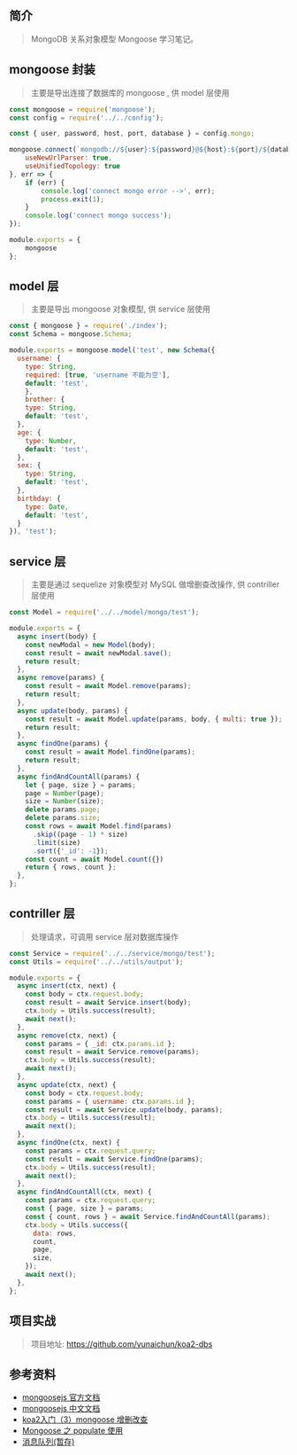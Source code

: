 ## 简介

> MongoDB 关系对象模型 Mongoose 学习笔记。

## mongoose 封装

> 主要是导出连接了数据库的 mongoose , 供 model 层使用

```javascript
const mongoose = require('mongoose');
const config = require('../../config');

const { user, password, host, port, database } = config.mongo;

mongoose.connect(`mongodb://${user}:${password}@${host}:${port}/${database}`, {
	useNewUrlParser: true,
	useUnifiedTopology: true
}, err => {
	if (err) {
		console.log('connect mongo error -->', err);
		process.exit(1);
	}
	console.log('connect mongo success'); 
});

module.exports = {
    mongoose
};
```

## model 层

> 主要是导出 mongoose 对象模型, 供 service 层使用

```javascript
const { mongoose } = require('./index');
const Schema = mongoose.Schema;

module.exports = mongoose.model('test', new Schema({
  username: {
    type: String,
    required: [true, 'username 不能为空'],
    default: 'test',
	},
	brother: {
    type: String,
    default: 'test',
  },
  age: {
    type: Number,
    default: 'test',
  },
  sex: {
    type: String,
    default: 'test',
  },
  birthday: {
    type: Date,
    default: 'test',
  }
}), 'test');
```

## service 层

> 主要是通过 sequelize 对象模型对 MySQL 做增删查改操作, 供 contriller 层使用

```javascript
const Model = require('../../model/mongo/test');

module.exports = {
  async insert(body) {
    const newModal = new Model(body);
    const result = await newModal.save();
    return result;
  },
  async remove(params) {
    const result = await Model.remove(params);
    return result;
  },
  async update(body, params) {
    const result = await Model.update(params, body, { multi: true });
    return result;
  },
  async findOne(params) {
    const result = await Model.findOne(params);
    return result;
  },
  async findAndCountAll(params) {
    let { page, size } = params;
    page = Number(page);
    size = Number(size);
    delete params.page;
    delete params.size;
    const rows = await Model.find(params)
      .skip((page - 1) * size)
      .limit(size)
      .sort({'_id': -1});
    const count = await Model.count({})
    return { rows, count };
  },
};
```

## contriller 层

> 处理请求，可调用 service 层对数据库操作

```javascript
const Service = require('../../service/mongo/test');
const Utils = require('../../utils/output');

module.exports = {
  async insert(ctx, next) {
    const body = ctx.request.body;
    const result = await Service.insert(body);
    ctx.body = Utils.success(result);
    await next();
  },
  async remove(ctx, next) {
    const params = { _id: ctx.params.id };
    const result = await Service.remove(params);
    ctx.body = Utils.success(result);
    await next();
  },
  async update(ctx, next) {
    const body = ctx.request.body;
    const params = { username: ctx.params.id };
    const result = await Service.update(body, params);
    ctx.body = Utils.success(result);
    await next();
  },
  async findOne(ctx, next) {
    const params = ctx.request.query;
    const result = await Service.findOne(params);
    ctx.body = Utils.success(result);
    await next();
  },
  async findAndCountAll(ctx, next) {
    const params = ctx.request.query;
    const { page, size } = params;
    const { count, rows } = await Service.findAndCountAll(params);
    ctx.body = Utils.success({
      data: rows,
      count,
      page,
      size,
    });
    await next();
  },
};
```

## 项目实战

> 项目地址: https://github.com/yunaichun/koa2-dbs

## 参考资料

- [mongoosejs 官方文档](https://mongoosejs.com/docs/guide.html)
- [mongoosejs 中文文档](http://www.mongoosejs.net/docs/guide.html)
- [koa2入门（3）mongoose 增删改查](https://www.cnblogs.com/cckui/p/10429064.html)
- [Mongoose 之 populate 使用](https://www.geekjc.com/post/5b1776a7ddaf2b2080df6bc5)
- [消息队列(暂存)](https://cloud.tencent.com/developer/article/1543087)

